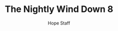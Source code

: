 ---
image: /assets/img/nwd/8_nwd_psalm_34_18_nlt.png
title: The Nightly Wind Down 8
number: 8
categories:
  - The Nightly Wind Down
author: Hope Staff
notes: The Nightly Wind Down 8
embed: >-
  EMBED_GOES_HERE
transcript: >-
  SOME LINES OF TEXT START HERE
---